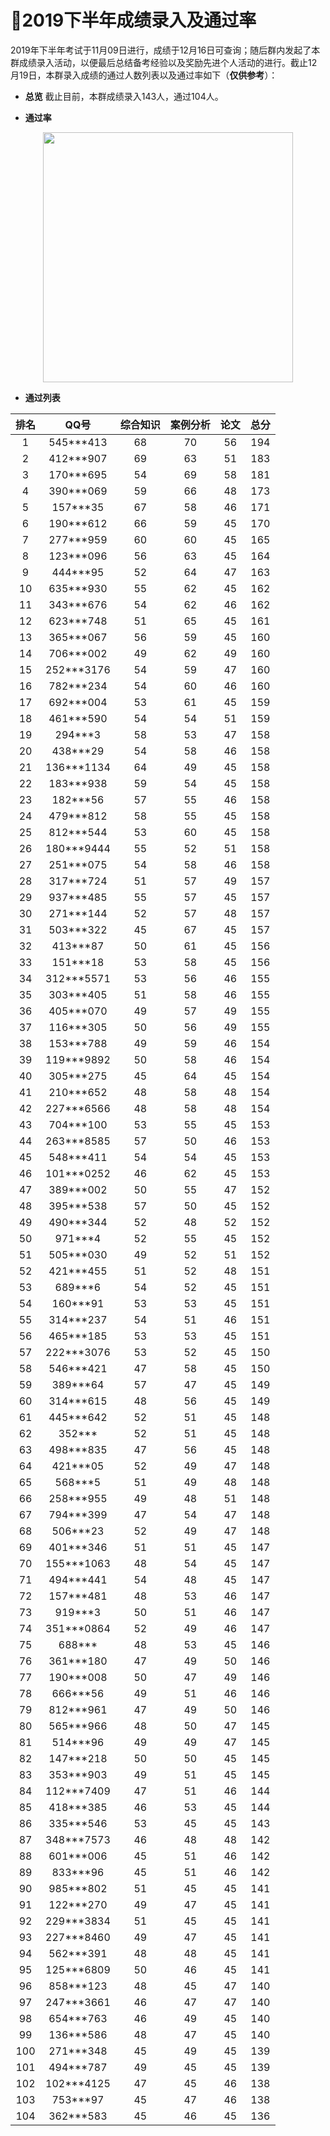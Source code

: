 ﻿# :clap:2019下半年成绩录入及通过率

2019年下半年考试于11月09日进行，成绩于12月16日可查询；随后群内发起了本群成绩录入活动，以便最后总结备考经验以及奖励先进个人活动的进行。截止12月19日，本群录入成绩的通过人数列表以及通过率如下（**仅供参考**）： 

- **总览**
截止目前，本群成绩录入143人，通过104人。

- **通过率**
<div align="center">
 <kbd>
 <img src="https://raw.githubusercontent.com/xxlllq/2018_system_architect/master/群通过率/2019下半年/通过率.png" width=400 />
 </kbd> 
 </div>

- **通过列表**

| 排名 |    QQ号    | 综合知识 | 案例分析 | 论文 | 总分 |
|:----:|:----------:|:--------:|:--------:|:----:|:----:|
|   1  |  545***413 |    68    |    70    |  56  |  194 |
|   2  |  412***907 |    69    |    63    |  51  |  183 |
|   3  |  170***695 |    54    |    69    |  58  |  181 |
|   4  |  390***069 |    59    |    66    |  48  |  173 |
|   5  |  157***35  |    67    |    58    |  46  |  171 |
|   6  |  190***612 |    66    |    59    |  45  |  170 |
|   7  |  277***959 |    60    |    60    |  45  |  165 |
|   8  |  123***096 |    56    |    63    |  45  |  164 |
|   9  |  444***95  |    52    |    64    |  47  |  163 |
|  10  |  635***930 |    55    |    62    |  45  |  162 |
|  11  |  343***676 |    54    |    62    |  46  |  162 |
|  12  |  623***748 |    51    |    65    |  45  |  161 |
|  13  |  365***067 |    56    |    59    |  45  |  160 |
|  14  |  706***002 |    49    |    62    |  49  |  160 |
|  15  | 252***3176 |    54    |    59    |  47  |  160 |
|  16  |  782***234 |    54    |    60    |  46  |  160 |
|  17  |  692***004 |    53    |    61    |  45  |  159 |
|  18  |  461***590 |    54    |    54    |  51  |  159 |
|  19  |   294***3  |    58    |    53    |  47  |  158 |
|  20  |  438***29  |    54    |    58    |  46  |  158 |
|  21  | 136***1134 |    64    |    49    |  45  |  158 |
|  22  |  183***938 |    59    |    54    |  45  |  158 |
|  23  |  182***56  |    57    |    55    |  46  |  158 |
|  24  |  479***812 |    58    |    55    |  45  |  158 |
|  25  |  812***544 |    53    |    60    |  45  |  158 |
|  26  | 180***9444 |    55    |    52    |  51  |  158 |
|  27  |  251***075 |    54    |    58    |  46  |  158 |
|  28  |  317***724 |    51    |    57    |  49  |  157 |
|  29  |  937***485 |    55    |    57    |  45  |  157 |
|  30  |  271***144 |    52    |    57    |  48  |  157 |
|  31  |  503***322 |    45    |    67    |  45  |  157 |
|  32  |  413***87  |    50    |    61    |  45  |  156 |
|  33  |  151***18  |    53    |    58    |  45  |  156 |
|  34  | 312***5571 |    53    |    56    |  46  |  155 |
|  35  |  303***405 |    51    |    58    |  46  |  155 |
|  36  |  405***070 |    49    |    57    |  49  |  155 |
|  37  |  116***305 |    50    |    56    |  49  |  155 |
|  38  |  153***788 |    49    |    59    |  46  |  154 |
|  39  | 119***9892 |    50    |    58    |  46  |  154 |
|  40  |  305***275 |    45    |    64    |  45  |  154 |
|  41  |  210***652 |    48    |    58    |  48  |  154 |
|  42  | 227***6566 |    48    |    58    |  48  |  154 |
|  43  |  704***100 |    53    |    55    |  45  |  153 |
|  44  | 263***8585 |    57    |    50    |  46  |  153 |
|  45  |  548***411 |    54    |    54    |  45  |  153 |
|  46  | 101***0252 |    46    |    62    |  45  |  153 |
|  47  |  389***002 |    50    |    55    |  47  |  152 |
|  48  |  395***538 |    57    |    50    |  45  |  152 |
|  49  |  490***344 |    52    |    48    |  52  |  152 |
|  50  |   971***4  |    52    |    55    |  45  |  152 |
|  51  |  505***030 |    49    |    52    |  51  |  152 |
|  52  |  421***455 |    51    |    52    |  48  |  151 |
|  53  |   689***6  |    54    |    52    |  45  |  151 |
|  54  |  160***91  |    53    |    53    |  45  |  151 |
|  55  |  314***237 |    54    |    51    |  46  |  151 |
|  56  |  465***185 |    53    |    53    |  45  |  151 |
|  57  | 222***3076 |    53    |    52    |  45  |  150 |
|  58  |  546***421 |    47    |    58    |  45  |  150 |
|  59  |  389***64  |    57    |    47    |  45  |  149 |
|  60  |  314***615 |    48    |    56    |  45  |  149 |
|  61  |  445***642 |    52    |    51    |  45  |  148 |
|  62  |   352***   |    52    |    51    |  45  |  148 |
|  63  |  498***835 |    47    |    56    |  45  |  148 |
|  64  |  421***05  |    52    |    49    |  47  |  148 |
|  65  |   568***5  |    51    |    49    |  48  |  148 |
|  66  |  258***955 |    49    |    48    |  51  |  148 |
|  67  |  794***399 |    47    |    54    |  47  |  148 |
|  68  |  506***23  |    52    |    49    |  47  |  148 |
|  69  |  401***346 |    51    |    51    |  45  |  147 |
|  70  | 155***1063 |    48    |    54    |  45  |  147 |
|  71  |  494***441 |    54    |    48    |  45  |  147 |
|  72  |  157***481 |    48    |    53    |  46  |  147 |
|  73  |   919***3  |    50    |    51    |  46  |  147 |
|  74  | 351***0864 |    52    |    49    |  46  |  147 |
|  75  |   688***   |    48    |    53    |  45  |  146 |
|  76  |  361***180 |    47    |    49    |  50  |  146 |
|  77  |  190***008 |    50    |    47    |  49  |  146 |
|  78  |  666***56  |    49    |    51    |  46  |  146 |
|  79  |  812***961 |    47    |    49    |  50  |  146 |
|  80  |  565***966 |    48    |    50    |  47  |  145 |
|  81  |  514***96  |    49    |    49    |  47  |  145 |
|  82  |  147***218 |    50    |    50    |  45  |  145 |
|  83  |  353***903 |    49    |    51    |  45  |  145 |
|  84  | 112***7409 |    47    |    51    |  46  |  144 |
|  85  |  418***385 |    46    |    53    |  45  |  144 |
|  86  |  335***546 |    53    |    45    |  45  |  143 |
|  87  | 348***7573 |    46    |    48    |  48  |  142 |
|  88  |  601***006 |    45    |    51    |  46  |  142 |
|  89  |  833***96  |    45    |    51    |  46  |  142 |
|  90  |  985***802 |    51    |    45    |  45  |  141 |
|  91  |  122***270 |    49    |    47    |  45  |  141 |
|  92  | 229***3834 |    51    |    45    |  45  |  141 |
|  93  | 227***8460 |    49    |    47    |  45  |  141 |
|  94  |  562***391 |    48    |    48    |  45  |  141 |
|  95  | 125***6809 |    50    |    46    |  45  |  141 |
|  96  |  858***123 |    48    |    45    |  47  |  140 |
|  97  | 247***3661 |    46    |    47    |  47  |  140 |
|  98  |  654***763 |    46    |    49    |  45  |  140 |
|  99  |  136***586 |    48    |    47    |  45  |  140 |
|  100 |  271***348 |    45    |    49    |  45  |  139 |
|  101 |  494***787 |    49    |    45    |  45  |  139 |
|  102 | 102***4125 |    47    |    45    |  46  |  138 |
|  103 |  753***97  |    45    |    47    |  46  |  138 |
|  104 |  362***583 |    45    |    46    |  45  |  136 |

